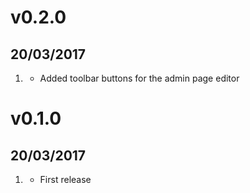 # v0.2.0
## 20/03/2017

1. [](#new)
    * Added toolbar buttons for the admin page editor

# v0.1.0
## 20/03/2017

1. [](#new)
    * First release
